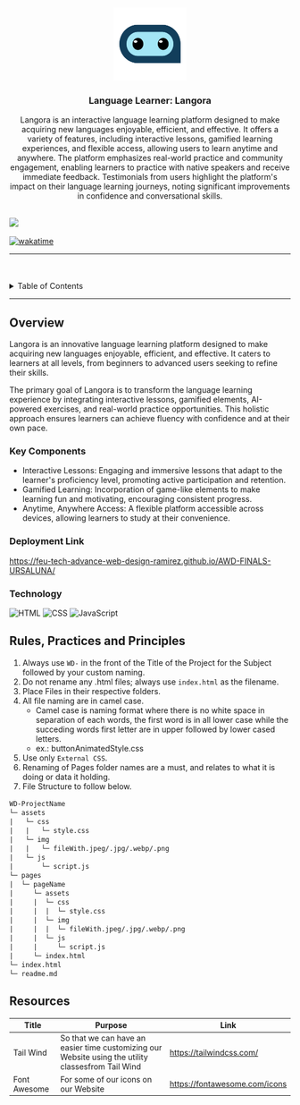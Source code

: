 <a name="readme-top">

<br/>

<br />
<div align="center">
  <a href="https://github.com/zyx-0314/">
  <!-- TODO: If you want to add logo or banner you can add it here -->
    <img src="./assets/img/logo.png" alt="Langora" width="130" height="130">
  </a>
<!-- TODO: Change Title to the name of the title of your Project -->
  <h3 align="center">Language Learner: Langora</h3>
</div>
<!-- TODO: Make a short description -->
<div align="center">
  Langora is an interactive language learning platform designed to make acquiring new languages enjoyable, efficient, and effective. It offers a variety of features, including interactive lessons, gamified learning experiences, and flexible access, allowing users to learn anytime and anywhere. The platform emphasizes real-world practice and community engagement, enabling learners to practice with native speakers and receive immediate feedback. Testimonials from users highlight the platform's impact on their language learning journeys, noting significant improvements in confidence and conversational skills.
</div>

<br />

<!-- TODO: Change the zyx-0314 into your github username  -->
<!-- TODO: Change the WD-Template-Project into the same name of your folder -->
![](https://visit-counter.vercel.app/counter.png?page=notblinkzzz/AWD-FINALS-URSALUNA)

[![wakatime](https://wakatime.com/badge/user/018ee9d7-76cb-4d00-a96d-8de1fe10ea6a/project/ce5e660a-3375-429a-a1ed-34e65bd78ddd.svg)](https://wakatime.com/badge/user/018ee9d7-76cb-4d00-a96d-8de1fe10ea6a/project/ce5e660a-3375-429a-a1ed-34e65bd78ddd)

---

<br />
<br />

<!-- TODO: If you want to add more layers for your readme -->
<details>
  <summary>Table of Contents</summary>
  <ol>
    <li>
      <a href="#overview">Overview</a>
      <ol>
        <li>
          <a href="#key-components">Key Components</a>
        </li>
        <li>
          <a href="#technology">Technology</a>
        </li>
      </ol>
    </li>
    <li>
      <a href="#rule,-practices-and-principles">Rules, Practices and Principles</a>
    </li>
    <li>
      <a href="#resources">Resources</a>
    </li>
  </ol>
</details>

---

## Overview

<!-- TODO: To be changed -->
<!-- The following are just sample -->
Langora is an innovative language learning platform designed to make acquiring new languages enjoyable, efficient, and effective. It caters to learners at all levels, from beginners to advanced users seeking to refine their skills.

The primary goal of Langora is to transform the language learning experience by integrating interactive lessons, gamified elements, AI-powered exercises, and real-world practice opportunities. This holistic approach ensures learners can achieve fluency with confidence and at their own pace.

### Key Components
<!-- TODO: List of Key Components -->
<!-- The following are just sample -->
- Interactive Lessons: Engaging and immersive lessons that adapt to the learner's proficiency level, promoting active participation and retention.
- Gamified Learning: Incorporation of game-like elements to make learning fun and motivating, encouraging consistent progress.
- Anytime, Anywhere Access: A flexible platform accessible across devices, allowing learners to study at their convenience.

### Deployment Link
https://feu-tech-advance-web-design-ramirez.github.io/AWD-FINALS-URSALUNA/

### Technology
<!-- TODO: List of Technology Used -->
![HTML](https://img.shields.io/badge/HTML-E34F26?style=for-the-badge&logo=html5&logoColor=white)
![CSS](https://img.shields.io/badge/CSS-1572B6?style=for-the-badge&logo=css3&logoColor=white)
![JavaScript](https://img.shields.io/badge/JavaScript-F7DF1E?style=for-the-badge&logo=javascript&logoColor=white)

## Rules, Practices and Principles
1. Always use `WD-` in the front of the Title of the Project for the Subject followed by your custom naming.
2. Do not rename any .html files; always use `index.html` as the filename.
3. Place Files in their respective folders.
4. All file naming are in camel case.
   - Camel case is naming format where there is no white space in separation of each words, the first word is in all lower case while the succeding words first letter are in upper followed by lower cased letters.
   - ex.: buttonAnimatedStyle.css
5. Use only `External CSS`.
6. Renaming of Pages folder names are a must, and relates to what it is doing or data it holding.
7. File Structure to follow below.

```
WD-ProjectName
└─ assets
|   └─ css
|   |   └─ style.css
|   └─ img
|   |   └─ fileWith.jpeg/.jpg/.webp/.png
|   └─ js
|       └─ script.js
└─ pages
|  └─ pageName
|     └─ assets
|     |  └─ css
|     |  |  └─ style.css
|     |  └─ img
|     |  |  └─ fileWith.jpeg/.jpg/.webp/.png
|     |  └─ js
|     |     └─ script.js
|     └─ index.html
└─ index.html
└─ readme.md
```

## Resources

<!-- TODO: Add References -->
| Title | Purpose | Link |
|-|-|-|
| Tail Wind | So that we can have an easier time customizing our Website using the utility classesfrom Tail Wind | https://tailwindcss.com/ |
| Font Awesome | For some of our icons on  our Website | https://fontawesome.com/icons |

